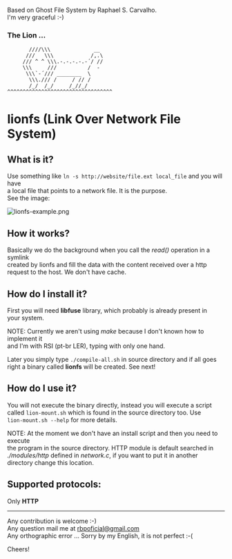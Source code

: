 Based on Ghost File System by Raphael S. Carvalho.
<br>
I'm very graceful :-)

### The Lion ...
```
       ////\\\              __
      ///   \\\            /,.\
     /// ^ ^ \\\.-.-.-.-.-´/ //
     \\\     ///          /  -
      \\\`-´/// ________  \
       \\\./// /     / // /
       /_/  /_/     /_//_/
^^^^^^^^^^^^^^^^^^^^^^^^^^^^^^^^^^
```
# lionfs (Link Over Network File System)

## What is it?

Use something like `ln -s http://website/file.ext local_file` and you will have
<br>
a local file that points to a network file. It is the purpose.
<br>
See the image:

![lionfs-example.png](https://ricardobiehl.github.io/images/lionfs-example.png)

## How it works?

Basically we do the background when you call the *read()* operation in a symlink
<br>
created by lionfs and fill the data with the content received over a http
<br>
request to the host. We don't have cache.

## How do I install it?

First you will need **libfuse** library, which probably is already present in
<br>
your system.

NOTE: Currently we aren't using *make* because I don't known how to implement it
<br>
and I'm with RSI (pt-br LER), typing with only one hand.

Later you simply type `./compile-all.sh` in source directory and if all goes
<br>
right a binary called **lionfs** will be created. See next!

## How do I use it?

You will not execute the binary directly, instead you will execute a script
<br>
called `lion-mount.sh` which is found in the source directory too. Use
<br>
`lion-mount.sh --help` for more details.

NOTE: At the moment we don't have an install script and then you need to execute
<br>
the program in the source directory. HTTP module is default searched in
<br>
*./modules/http* defined in *network.c*, if you want to put it in another
<br>
directory change this location.

## Supported protocols:

Only **HTTP**

----------

Any contribution is welcome :-)
<br>
Any question mail me at <rbpoficial@gmail.com>
<br>
Any orthographic error ... Sorry by my English, it is not perfect :-(

Cheers!
